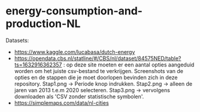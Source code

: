 # energy-consumption-and-production-NL

Datasets:
- https://www.kaggle.com/lucabasa/dutch-energy
- https://opendata.cbs.nl/statline/#/CBS/nl/dataset/84575NED/table?ts=1632916362357 : op deze site moeten er een aantal opties aangeduid worden om het juiste csv-bestand te verkrijgen. Screenshots van de opties en de stappen die je moet doorlopen bevinden zich in deze repository. Stap1.png -> Periode knop indrukken. Stap2.png -> alleen de jaren van 2013 t.e.m 2020 selecteren. Stap3.png -> vervolgens downloaden als 'CSV zonder statistische symbolen'. 
- https://simplemaps.com/data/nl-cities
